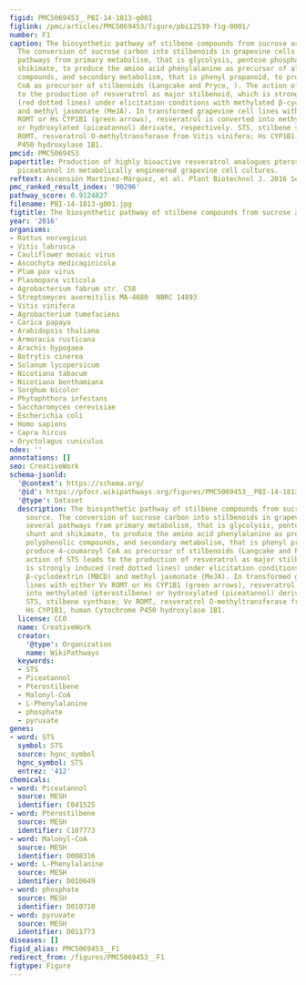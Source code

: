 ```yaml
---
figid: PMC5069453__PBI-14-1813-g001
figlink: /pmc/articles/PMC5069453/figure/pbi12539-fig-0001/
number: F1
caption: The biosynthetic pathway of stilbene compounds from sucrose as carbon source.
  The conversion of sucrose carbon into stilbenoids in grapevine cells involves several
  pathways from primary metabolism, that is glycolysis, pentose phosphate shunt and
  shikimate, to produce the amino acid phenylalanine as precursor of all polyphenolic
  compounds, and secondary metabolism, that is phenyl propanoid, to produce 4‐coumaroyl
  CoA as precursor of stilbenoids (Langcake and Pryce, ). The action of STS leads
  to the production of resveratrol as major stilbenoid, which is strongly induced
  (red dotted lines) under elicitation conditions with methylated β‐cyclodextrin (MBCD)
  and methyl jasmonate (MeJA). In transformed grapevine cell lines with either Vv
  ROMT or Hs CYP1B1 (green arrows), resveratrol is converted into methylated (pterostilbene)
  or hydroxylated (piceatannol) derivate, respectively. STS, stilbene synthase; Vv
  ROMT, resveratrol O‐methyltransferase from Vitis vinifera; Hs CYP1B1, human Cytochrome
  P450 hydroxylase 1B1.
pmcid: PMC5069453
papertitle: Production of highly bioactive resveratrol analogues pterostilbene and
  piceatannol in metabolically engineered grapevine cell cultures.
reftext: Ascensión Martínez‐Márquez, et al. Plant Biotechnol J. 2016 Sep;14(9):1813-1825.
pmc_ranked_result_index: '90296'
pathway_score: 0.9124827
filename: PBI-14-1813-g001.jpg
figtitle: The biosynthetic pathway of stilbene compounds from sucrose as carbon source
year: '2016'
organisms:
- Rattus norvegicus
- Vitis labrusca
- Cauliflower mosaic virus
- Ascochyta medicaginicola
- Plum pox virus
- Plasmopara viticola
- Agrobacterium fabrum str. C58
- Streptomyces avermitilis MA-4680  NBRC 14893
- Vitis vinifera
- Agrobacterium tumefaciens
- Carica papaya
- Arabidopsis thaliana
- Armoracia rusticana
- Arachis hypogaea
- Botrytis cinerea
- Solanum lycopersicum
- Nicotiana tabacum
- Nicotiana benthamiana
- Sorghum bicolor
- Phytophthora infestans
- Saccharomyces cerevisiae
- Escherichia coli
- Homo sapiens
- Capra hircus
- Oryctolagus cuniculus
ndex: ''
annotations: []
seo: CreativeWork
schema-jsonld:
  '@context': https://schema.org/
  '@id': https://pfocr.wikipathways.org/figures/PMC5069453__PBI-14-1813-g001.html
  '@type': Dataset
  description: The biosynthetic pathway of stilbene compounds from sucrose as carbon
    source. The conversion of sucrose carbon into stilbenoids in grapevine cells involves
    several pathways from primary metabolism, that is glycolysis, pentose phosphate
    shunt and shikimate, to produce the amino acid phenylalanine as precursor of all
    polyphenolic compounds, and secondary metabolism, that is phenyl propanoid, to
    produce 4‐coumaroyl CoA as precursor of stilbenoids (Langcake and Pryce, ). The
    action of STS leads to the production of resveratrol as major stilbenoid, which
    is strongly induced (red dotted lines) under elicitation conditions with methylated
    β‐cyclodextrin (MBCD) and methyl jasmonate (MeJA). In transformed grapevine cell
    lines with either Vv ROMT or Hs CYP1B1 (green arrows), resveratrol is converted
    into methylated (pterostilbene) or hydroxylated (piceatannol) derivate, respectively.
    STS, stilbene synthase; Vv ROMT, resveratrol O‐methyltransferase from Vitis vinifera;
    Hs CYP1B1, human Cytochrome P450 hydroxylase 1B1.
  license: CC0
  name: CreativeWork
  creator:
    '@type': Organization
    name: WikiPathways
  keywords:
  - STS
  - Piceatannol
  - Pterostilbene
  - Malonyl-CoA
  - L-Phenylalanine
  - phosphate
  - pyruvate
genes:
- word: STS
  symbol: STS
  source: hgnc_symbol
  hgnc_symbol: STS
  entrez: '412'
chemicals:
- word: Piceatannol
  source: MESH
  identifier: C041525
- word: Pterostilbene
  source: MESH
  identifier: C107773
- word: Malonyl-CoA
  source: MESH
  identifier: D008316
- word: L-Phenylalanine
  source: MESH
  identifier: D010649
- word: phosphate
  source: MESH
  identifier: D010710
- word: pyruvate
  source: MESH
  identifier: D011773
diseases: []
figid_alias: PMC5069453__F1
redirect_from: /figures/PMC5069453__F1
figtype: Figure
---
```

